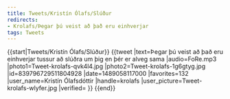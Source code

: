 ```yaml
---
title: Tweets/Kristín Ólafs/Slúður
redirects:
- Krolafs/Þegar þú veist að það eru einhverjar
tags: Tweets
---
```


{{start|Tweets/Kristín Ólafs/Slúður}}
{{tweet
|text=Þegar þú veist að það eru einhverjar tussur að slúðra um þig en þér er alveg sama
|audio=FoRe.mp3
|photo1=Tweet-krolafs-qvk4l4.jpg
|photo2=Tweet-krolafs-1g6gtyg.jpg
|id=839796729511804928
|date=1489058117000
|favorites=132
|user_name=Kristín Ólafsdóttir
|handle=krolafs
|user_picture=Tweet-krolafs-wlyfer.jpg
|verified=
}}
{{end}}

